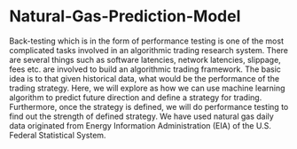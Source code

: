 # Natural-Gas-Prediction-Model
Back-testing which is in the form of performance testing is one of the most complicated tasks involved in an algorithmic trading research system. There are several things such as software latencies, network latencies, slippage, fees etc. are involved to build an algorithmic trading framework. The basic idea is to that given historical data, what would be the performance of the trading strategy.
Here, we will explore as how we can use machine learning algorithm to predict future direction and define a strategy for trading. Furthermore, once the strategy is defined, we will do performance testing to find out the strength of defined strategy.
We have used natural gas daily data originated from Energy Information Administration (EIA) of the U.S. Federal Statistical System.
